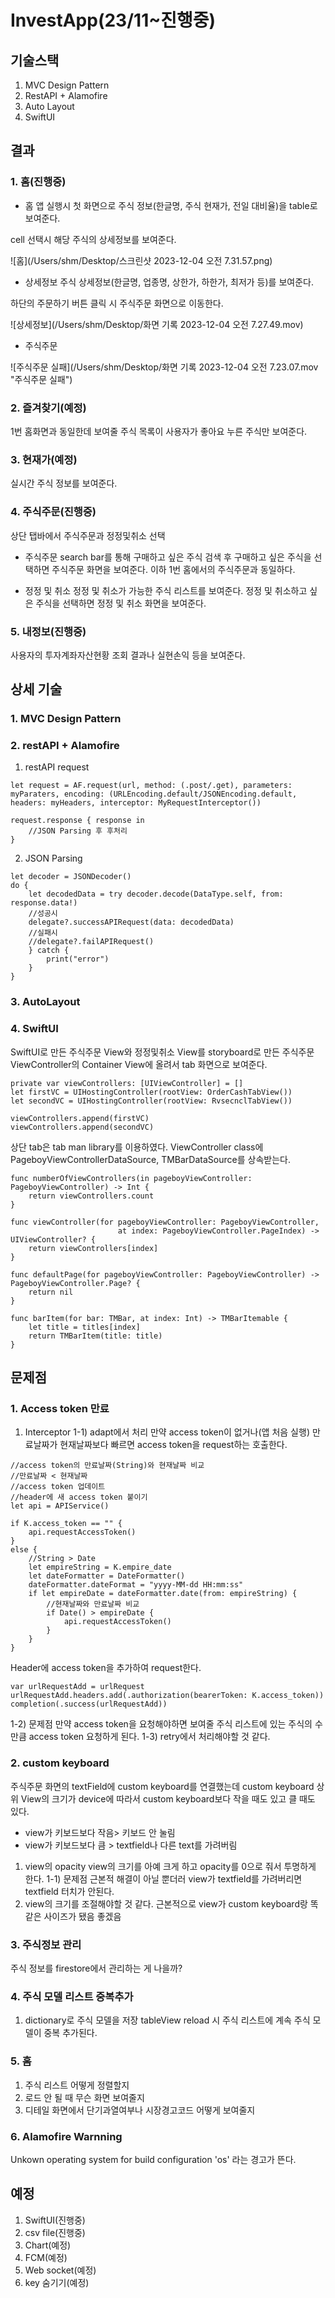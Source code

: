 # InvestApp(23/11~진행중)
## 기술스택
1. MVC Design Pattern
1. RestAPI + Alamofire
1. Auto Layout
1. SwiftUI


## 결과
### 1. 홈(진행중)
- 홈
앱 실행시 첫 화면으로 주식 정보(한글명, 주식 현재가, 전일 대비율)을 table로 보여준다.

cell 선택시 해당 주식의 상세정보를 보여준다.

![홈](/Users/shm/Desktop/스크린샷 2023-12-04 오전 7.31.57.png)
- 상세정보
주식 상세정보(한글명, 업종명, 상한가, 하한가, 최저가 등)를 보여준다.

하단의 주문하기 버튼 클릭 시 주식주문 화면으로 이동한다.

![상세정보](/Users/shm/Desktop/화면 기록 2023-12-04 오전 7.27.49.mov)
- 주식주문

![주식주문 실패](/Users/shm/Desktop/화면 기록 2023-12-04 오전 7.23.07.mov "주식주문 실패")


### 2. 즐겨찾기(예정)
1번 홈화면과 동일한데 보여줄 주식 목록이 사용자가 좋아요 누른 주식만 보여준다.


### 3. 현재가(예정)
실시간 주식 정보를 보여준다.


### 4. 주식주문(진행중)
상단 탭바에서 주식주문과 정정및취소 선택
- 주식주문
search bar를 통해 구매하고 싶은 주식 검색 후 구매하고 싶은 주식을 선택하면 주식주문 화면을 보여준다.
이하 1번 홈에서의 주식주문과 동일하다.

- 정정 및 취소
정정 및 취소가 가능한 주식 리스트를 보여준다. 정정 및 취소하고 싶은 주식을 선택하면 정정 및 취소 화면을 보여준다.


### 5. 내정보(진행중)
사용자의 투자계좌자산현황 조회 결과나 실현손익 등을 보여준다.


## 상세 기술
### 1. MVC Design Pattern


### 2. restAPI + Alamofire
1) restAPI request
```
let request = AF.request(url, method: (.post/.get), parameters: myParaters, encoding: (URLEncoding.default/JSONEncoding.default, headers: myHeaders, interceptor: MyRequestInterceptor())

request.response { response in
    //JSON Parsing 후 후처리
}
```
2) JSON Parsing
```
let decoder = JSONDecoder()
do {
    let decodedData = try decoder.decode(DataType.self, from: response.data!)
    //성공시
    delegate?.successAPIRequest(data: decodedData)
    //실패시
    //delegate?.failAPIRequest()
    } catch {
        print("error")
    }
}
```


### 3. AutoLayout


### 4. SwiftUI
SwiftUI로 만든 주식주문 View와 정정및취소 View를 storyboard로 만든 주식주문 ViewController의 Container View에 올려서 tab 화면으로 보여준다.
```
private var viewControllers: [UIViewController] = []
let firstVC = UIHostingController(rootView: OrderCashTabView())
let secondVC = UIHostingController(rootView: RvsecnclTabView())

viewControllers.append(firstVC)
viewControllers.append(secondVC)
```
상단 tab은 tab man library를 이용하였다. ViewController class에 PageboyViewControllerDataSource, TMBarDataSource를 상속받는다.
```
func numberOfViewControllers(in pageboyViewController: PageboyViewController) -> Int {
    return viewControllers.count
}

func viewController(for pageboyViewController: PageboyViewController,
                        at index: PageboyViewController.PageIndex) -> UIViewController? {
    return viewControllers[index]
}

func defaultPage(for pageboyViewController: PageboyViewController) -> PageboyViewController.Page? {
    return nil
}

func barItem(for bar: TMBar, at index: Int) -> TMBarItemable {
    let title = titles[index]
    return TMBarItem(title: title)
}
```


## 문제점
### 1. Access token 만료
1) Interceptor
1-1) adapt에서 처리
만약 access token이 없거나(앱 처음 실행) 만료날짜가 현재날짜보다 빠르면 access token을 request하는 호출한다.
```
//access token의 만료날짜(String)와 현재날짜 비교
//만료날짜 < 현재날짜
//access token 업데이트
//header에 새 access token 붙이기
let api = APIService()
    
if K.access_token == "" {
    api.requestAccessToken()
}
else {
    //String > Date
    let empireString = K.empire_date
    let dateFormatter = DateFormatter()
    dateFormatter.dateFormat = "yyyy-MM-dd HH:mm:ss"
    if let empireDate = dateFormatter.date(from: empireString) {
        //현재날짜와 만료날짜 비교
        if Date() > empireDate {
            api.requestAccessToken()
        }
    }
}
```
Header에 access token을 추가하여 request한다.
```
var urlRequestAdd = urlRequest
urlRequestAdd.headers.add(.authorization(bearerToken: K.access_token))
completion(.success(urlRequestAdd))
```
1-2) 문제점
만약 access token을 요청해야하면 보여줄 주식 리스트에 있는 주식의 수 만큼 access token 요청하게 된다.
1-3) retry에서 처리해야할 것 같다.


### 2. custom keyboard
주식주문 화면의 textField에 custom keyboard를 연결했는데 custom keyboard 상위 View의 크기가 device에 따라서 custom keyboard보다 작을 때도 있고 클 때도 있다.
- view가 키보드보다 작음> 키보드 안 눌림
- view가 키보드보다 큼 > textfield나 다른 text를 가려버림
1) view의 opacity
view의 크기를 아예 크게 하고 opacity를 0으로 줘서 투명하게 한다.
1-1) 문제점
근본적 해결이 아닐 뿐더러 view가 textfield를 가려버리면 textfield 터치가 안된다.
2) view의 크기를 조절해야할 것 같다.
근본적으로 view가 custom keyboard랑 똑같은 사이즈가 됐음 좋겠음


### 3. 주식정보 관리
주식 정보를 firestore에서 관리하는 게 나을까?


### 4. 주식 모델 리스트 중복추가
1) dictionary로 주식 모델을 저장
tableView reload 시 주식 리스트에 계속 주식 모델이 중복 추가된다.


### 5. 홈
1) 주식 리스트 어떻게 정렬할지
1) 로드 안 될 때 무슨 화면 보여줄지
1) 디테일 화면에서 단기과열여부나 시장경고코드 어떻게 보여줄지


### 6. Alamofire Warnning
Unkown operating system for build configuration 'os' 라는 경고가 뜬다.


## 예정
1. SwiftUI(진행중)
1. csv file(진행중)
1. Chart(예정)
1. FCM(예정)
1. Web socket(예정)
1. key 숨기기(예정)
